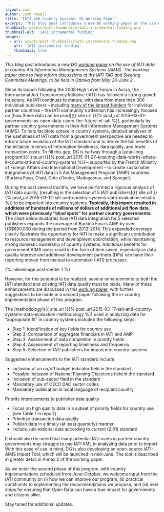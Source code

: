 ```yaml
---
layout: post
author: Josh Powell
title: "IATI and Country Systems: DG Working Paper"
excerpt: "This blog post introduces a new DG working paper on the use of IATI data in country Aid Information Managements Systems (AIMS). The working paper aims to help inform discussions at the IATI TAG and Steering Committee Meetings, to be held in Ottawa from May 30-June 2..."
thumbnail: assets/post-thumbnails/iati-incremental-funding.png
thumbnail-alt: 'IATI incremental funding'
images:
  - url: assets/post-thumbnails/iati-incremental-funding.png
    alt: 'IATI incremental funding'
    thumbnail: true
---
```


*This blog post introduces a new DG [working paper](/assets/post-resources/IATI_CountrySystems_DataReviewFindings_Public.pdf) on the use of IATI data in country Aid Information Managements Systems (AIMS). The working paper aims to help inform discussions at the IATI TAG and Steering Committee Meetings, to be held in Ottawa from May 30-June 2.*

Since its launch following the 2008 High Level Forum in Accra, the International Aid Transparency Initiative (IATI) has followed a strong growth trajectory. As IATI continues to mature, with data from more than 300 individual publishers – including [many of the largest funders](https://sites.google.com/site/useofiatidataincountrysystems/home) for individual partner countries – the IATI community's attention has increasingly focused on [how these data can be *used*]({{ site.url }}{% post_url 2015-03-31-governments-as-open-data-users-the-future-of-iati %}), particularly by partner country governments in their Aid Information Management Systems (AIMS). To help facilitate uptake in country systems, detailed analyses of the usefulness of IATI data from a government perspective are needed to inform future evolution of the IATI standard and to derive the full benefits of the initiative in terms of information timeliness, data quality, and lower transaction costs. To fill this gap, DG is halfway through a [year-long program]({{ site.url }}{% post_url 2015-01-27-ensuring-data-works-where-it-counts-iati-and-country-systems %}) – supported by the French Ministry of Foreign Affairs and International Development – to create sustainable integrations of IATI data in 5 Aid Management Program (AMP) countries (Burkina Faso, Chad, Cote d’Ivoire, Madagascar, and Senegal). 

During the past several months, we have performed a rigorous analysis of IATI data quality, [resulting in the selection of 5 IATI publishers]({{ site.url }}{% post_url 2015-03-12-iati-and-country-systems-data-evaluation-results %}) to be imported into country systems. **Typically, this import resulted in additions of hundreds of millions of dollars of additional aid flow data, which were previously “blind spots” for partner country governments.** The chart below illustrates how IATI data integration for 5 selected publishers expands the coverage of Burkina Faso’s AMP by over US$600,000 during the period from 2012-2014. This expanded coverage clearly illustrates the opportunity for IATI to make a significant contribution to resource management and development coordination, while maintaining strong domestic ownership of country systems. Additional benefits for government AIMS users could in the form of time saved, especially as data quality improve and additional development partners (DPs) can have their reporting moved from manual to automated (IATI) processes.

{% inlineimage post-center 1 %}

However, for this potential to be realized, several enhancements to both the IATI standard and existing IATI data quality must be made. Many of these enhancements are discussed in this [working paper](/assets/post-resources/IATI_CountrySystems_DataReviewFindings_Public.pdf), with further suggestions to be made in a second paper following the in-country implementation phase of this program. 

The [methodology]({{ site.url }}{% post_url 2015-03-17-iati-and-country-systems-data-evaluation-methodology %}) used in analyzing data for “appropriate fit” in country systems included the following steps:

- Step 1: Identification of key fields for country use
- Step 2:	Comparison of aggregate financials in IATI and AMP
- Step 3:	Assessment of data completion in priority fields
- Step 4:	Assessment of reporting timeliness and frequency
- Step 5:	Selection of IATI publishers for import into country systems

Suggested enhancements to the IATI standard include:

- Inclusion of an on/off budget indicator field in the standard
- Possible inclusion of National Planning Objectives field in the standard
- Inclusion of sub-sector field in the standard
-	Mandatory use of OECD DAC sector codes
- Mandatory publication in local language of recipient country

Priority improvements to publisher data quality

-	Focus on high quality data in a subset of priority fields for country use (see Table 1 in report)
-	Prioritize transaction data quality
-	Publish data in a timely (at least quarterly) manner
-	Include sub-national data according to current (2.01) standard

It should also be noted that many potential IATI users in partner country governments may struggle to use IATI XML in analyzing data prior to import. With this ease of use in mind, DG is also developing an open-source IATI-AIMS Import Tool, which will be launched in mid-June. The tool is described in greater detail in Annex 2 of the working paper.

As we enter the second phase of this program, with country implementations scheduled from June-October, we welcome input from the IATI community on (i) how we can improve our program, (ii) practical constraints to implementing the recommendations we propose, and (iii) next steps for ensuring that Open Data can have a true impact for governments and citizens alike.

Stay tuned for additional updates.
